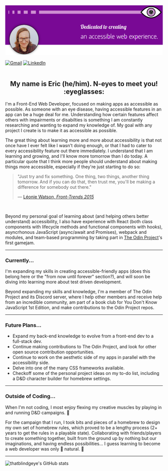 <img alt="A banner with the text, 'dedicated to creating an accessible web experience.'" src="./gitbanner.png">

<a href="mailto:ejo10488@gmail.com"><img alt="Gmail" src="https://img.shields.io/badge/Gmail-D14836?style=for-the-badge&logo=gmail&logoColor=white" /></a>
<a href="https://www.linkedin.com/in/ericolkowski/"><img alt="LinkedIn" src="https://img.shields.io/badge/linkedin%20-%230077B5.svg?&style=for-the-badge&logo=linkedin&logoColor=white" /></a>
<br><br>
<h2 align="center">My name is Eric (he/him). N-eyes to meet you! :eyeglasses:</h2>

I'm a Front-End Web Developer, focused on making apps as accessible as possible. As someone with an eye disease, having accessible features in an app can be a huge deal for me. Understanding how certain features affect others with impairments or disabilties is something I am constantly researching and wanting to expand my knowledge of. My goal with any project I create is to make it as accessible as possible.

The great thing about learning more and more about accessibility is that not once have I ever felt like I wasn't doing enough, or that I had to cater to every accessibility feature out there immediately. I understand that I am learning and growing, and I'll know more tomorrow than I do today. A particular quote that I think more people should understand about making things more accessible, especially if they're just starting to do so:

> "Just try and fix something. One thing, two things, another thing tomorrow. And if you can do that, then trust me, you'll be making a difference for somebody out there."
>
>  — [Léonie Watson, *Front-Trends 2015*](https://www.youtube.com/watch?v=qdB8SRhqvFc&t=1418s)

<br>

Beyond my personal goal of learning about (and helping others better understand) accessibility, I also have experience with React (both class components with lifecycle methods and functional components with hooks), asyncrhonous JavaScript (async/await and Promises), webpack and modules, and team-based programming by taking part in [The Odin Project](https://www.theodinproject.com/)'s first gamejam. 

---

### Currently...

I'm expanding my skills in creating accessible-friendly apps (does this belong here or the "from now until forever" section?), and will soon be diving into learning more about test driven development.

Beyond expanding my skills and knowledge, I'm a member of The Odin Project and its Discord server, where I help other members and receive help from an incredible community, am part of a book club for You Don't Know JavaScript 1st Edition, and make contributions to the Odin Project repos.

---

### Future Plans...

- Expand my back-end knowledge to evolve from a front-end dev to a full-stack dev.
- Continue making contributions to The Odin Project, and look for other open source contribution opportunities.
- Continue to work on the aesthetic side of my apps in parallel with the accessibility side.
- Delve into one of the many CSS frameworks available.
- Checkoff some of the personal project ideas on my to-do list, including a D&D character builder for homebrew settings.

---

### Outside of Coding...

When I'm not coding, I most enjoy flexing my creative muscles by playing in and running D&D campaigns. :game_die:

For the campaign that I run, I took bits and pieces of a homebrew to design my own set of homebrew rules, which proved to be a lengthy process (2+ years to get the rules in a playable state). Collaborating with friends/players to create something together, built from the ground up by nothing but our imaginations, and having endless possibilities... I guess learning to become a web developer was only :game_die: natural. :game_die:

---

![thatblindgeye's GitHub stats](https://github-readme-stats.vercel.app/api?username=thatblindgeye&hide=stars,contribs,issues&show_icons=true&theme=midnight-purple)
